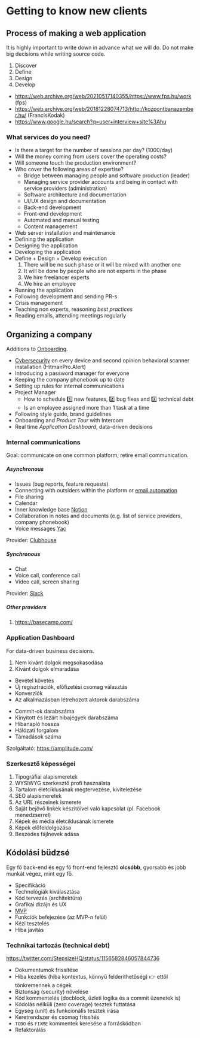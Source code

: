 # Getting to know new clients

## Process of making a web application

It is highly important to write down in advance what we will do.
Do not make big decisions while writing source code.

1. Discover
1. Define
1. Design
1. Develop

- https://web.archive.org/web/20210517140355/https://www.fps.hu/work (fps)
- https://web.archive.org/web/20181228074713/http://kozpontbanazember.hu/ (FrancisKodak)
- https://www.google.hu/search?q=user+interview+site%3Ahu

### What services do you need?

- Is there a target for the number of sessions per day? (1000/day)
- Will the money coming from users cover the operating costs?
- Will someone touch the production environment?
- Who cover the following areas of expertise?
    - Bridge between managing people and software production (leader)
    - Managing service provider accounts and being in contact with service providers (administration)
    - Software architecture and documentation
    - UI/UX design and documentation
    - Back-end development
    - Front-end development
    - Automated and manual testing
    - Content management
- Web server installation and maintenance
- Defining the application
- Designing the application
- Developing the application
- Define + Design + Develop execution
    1. There will be no such phase or it will be mixed with another one
    1. It will be done by people who are not experts in the phase
    1. We hire freelancer experts
    1. We hire an employee
- Running the application
- Following development and sending PR-s
- Crisis management
- Teaching non experts, reasoning _best practices_
- Reading emails, attending meetings regularly

## Organizing a company

Additions to [Onboarding](/Onboarding.md).

- [Cybersecurity](/Onboarding.md#cyber-security) on every device
    and second opinion behavioral scanner installation (HitmanPro.Alert)
- Introducing a password manager for everyone
- Keeping the company phonebook up to date
- Setting up rules for internal communications
- Project Manager
    - How to schedule :one: new features, :two: bug fixes and :three: technical debt
    - Is an employee assigned more than 1 task at a time
- Following style guide, brand guidelines
- Onboarding and _Product Tour_ with Intercom
- Real time _Application Dashboard_, data-driven decisions

### Internal communications

Goal: communicate on one common platform, retire email communication.

##### Asynchronous

- Issues (bug reports, feature requests)
- Connecting with outsiders within the platform
    or [email automation](https://help.clubhouse.io/hc/en-us/articles/206093065-Setting-Up-Zapier-Integrations)
- File sharing
- Calendar
- Inner knowledge base [Notion](https://www.notion.so/)
- Collaboration in notes and documents (e.g. list of service providers, company phonebook)
- Voice messages [Yac](https://www.yac.com/)

Provider: [Clubhouse](https://www.shortcut.com/)

##### Synchronous

- Chat
- Voice call, conference call
- Video call, screen sharing

Provider: [Slack](https://slack.com/)

##### Other providers

1. https://basecamp.com/

### Application Dashboard

For data-driven business decisions.

1. Nem kívánt dolgok megsokasodása
1. Kívánt dolgok elmaradása

- Bevétel követés
- Új regisztrációk, előfizetési csomag választás
- Konverziók
- Az alkalmazásban létrehozott aktorok darabszáma

* Commit-ok darabszáma
* Kinyitott és lezárt hibajegyek darabszáma
* Hibanapló hossza
* Hálózati forgalom
* Támadások száma

Szolgáltató: https://amplitude.com/

### Szerkesztő képességei

1. Tipográfiai alapismeretek
1. WYSIWYG szerkesztő profi használata
1. Tartalom életciklusának megtervezése, kivitelezése
1. SEO alapismeretek
1. Az URL részeinek ismerete
1. Saját bejövő linkek készítőivel való kapcsolat (pl. Facebook menedzserrel)
1. Képek és média életciklusának ismerete
1. Képek előfeldolgozása
1. Beszédes fájlnevek adása

## Kódolási büdzsé

Egy fő back-end és egy fő front-end fejlesztő
**olcsóbb**, gyorsabb és jobb munkát végez, mint egy fő.

- Specifikáció
- Technológiák kiválasztása
- Kód tervezés (architektúra)
- Grafikai dizájn és UX
- [MVP](https://en.wikipedia.org/wiki/Minimum_viable_product)
- Funkciók befejezése (az MVP-n felül)
- Kézi tesztelés
- Hiba javítás

### Technikai tartozás (technical debt)

https://twitter.com/StepsizeHQ/status/1156582846057844736

- Dokumentumok frissítése
- Hiba kezelés (hiba kontextus, könnyű felderíthetőség) :point_right: ettől tönkremennek a cégek
- Biztonság (security) növelése
- Kód kommentelés (docblock, üzleti logika és a commit üzenetek is)
- Kódolás nélküli (zero coverage) tesztek futtatása
- Egység (unit) és funkcionális tesztek írása
- Keretrendszer és csomag frissítés
- `TODO` és `FIXME` kommentek keresése a forráskódban
- Refaktorálás
